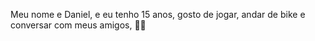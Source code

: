 Meu nome e Daniel, e eu tenho 15 anos, gosto de jogar, andar de bike e conversar com meus amigos, 🗿🍷
